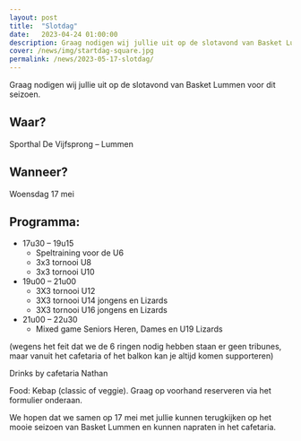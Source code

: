 ```yaml
---
layout: post
title:  "Slotdag"
date:   2023-04-24 01:00:00
description: Graag nodigen wij jullie uit op de slotavond van Basket Lummen voor dit seizoen.
cover: /news/img/startdag-square.jpg
permalink: /news/2023-05-17-slotdag/
---
```


Graag nodigen wij jullie uit op de slotavond van Basket Lummen voor dit seizoen.

## Waar?  

Sporthal De Vijfsprong – Lummen

## Wanneer? 

Woensdag 17 mei

## Programma:

- 17u30 – 19u15
   - Speltraining voor de U6
   - 3x3 tornooi U8
   - 3x3 tornooi U10
- 19u00 – 21u00
   - 3X3 tornooi U12
   - 3X3 tornooi U14 jongens en Lizards
   - 3X3 tornooi U16 jongens en Lizards
- 21u00 – 22u30
   - Mixed game Seniors Heren, Dames en U19 Lizards

(wegens het feit dat we de 6 ringen nodig hebben staan er geen tribunes, maar vanuit het cafetaria of het balkon kan je altijd komen supporteren)

Drinks by cafetaria Nathan

Food: Kebap (classic of veggie). Graag op voorhand reserveren via het formulier onderaan. 

We hopen dat we samen op 17 mei met jullie kunnen terugkijken op het mooie seizoen van Basket Lummen en kunnen napraten in het cafetaria.

<script type="module">

import { shell, translations } from "https://fundraising.clubmanagement.io/cdn/release/1.0.3/clubmanagement.sales.public.min.js";

(async function() {
	
    translations.language = "nl";

	translations.purchaseOrderFormOrderConfirmationMessage.nl = "We verwelkomen je graag op onze slotdag woensdag 17 mei 2023 van 19h tot 23h in sporthal De Vijfsprong.";
    translations.purchaseOrderFormChoosePaymentMethodCashMessage.nl = "Gelieve het te betalen bedrag mee te brengen op de slotdag.";
    
	await shell.activate();		
	
 })();
	
</script>

<!-- prod -->
<clubmgmt-purchase-order-wizard data-sale-id="ac563077-d7de-062e-e306-4895a02818ed" data-organization-id="5159e64f-4d2e-42c4-968d-6ff38338129b"></clubmgmt-purchase-order-wizard>